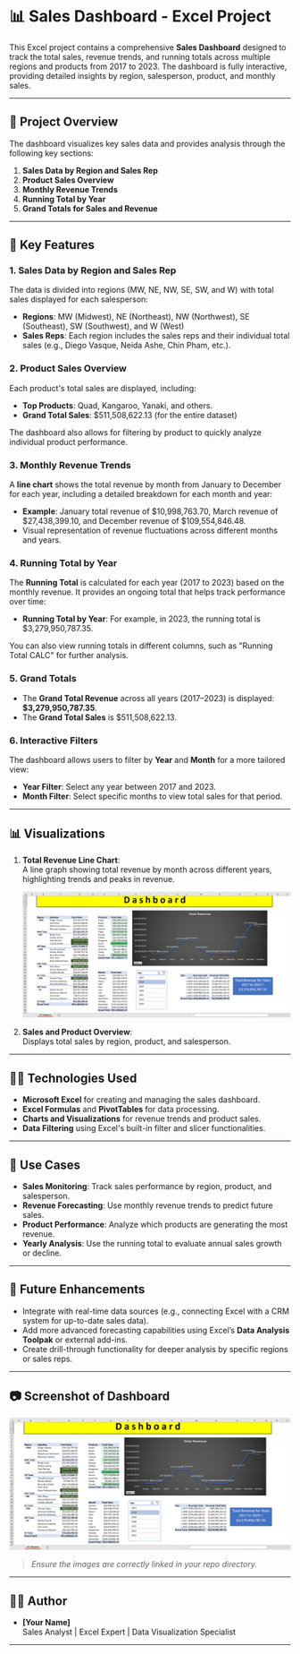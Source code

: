 # 📊 Sales Dashboard - Excel Project

This Excel project contains a comprehensive **Sales Dashboard** designed to track the total sales, revenue trends, and running totals across multiple regions and products from 2017 to 2023. The dashboard is fully interactive, providing detailed insights by region, salesperson, product, and monthly sales.

---

## 📁 Project Overview

The dashboard visualizes key sales data and provides analysis through the following key sections:

1. **Sales Data by Region and Sales Rep**
2. **Product Sales Overview**
3. **Monthly Revenue Trends**
4. **Running Total by Year**
5. **Grand Totals for Sales and Revenue**

---

## 🔑 Key Features

### 1. **Sales Data by Region and Sales Rep**
The data is divided into regions (MW, NE, NW, SE, SW, and W) with total sales displayed for each salesperson:

- **Regions**: MW (Midwest), NE (Northeast), NW (Northwest), SE (Southeast), SW (Southwest), and W (West)
- **Sales Reps**: Each region includes the sales reps and their individual total sales (e.g., Diego Vasque, Neida Ashe, Chin Pham, etc.).

### 2. **Product Sales Overview**
Each product's total sales are displayed, including:
- **Top Products**: Quad, Kangaroo, Yanaki, and others.
- **Grand Total Sales**: $511,508,622.13 (for the entire dataset)

The dashboard also allows for filtering by product to quickly analyze individual product performance.

### 3. **Monthly Revenue Trends**
A **line chart** shows the total revenue by month from January to December for each year, including a detailed breakdown for each month and year:

- **Example**: January total revenue of $10,998,763.70, March revenue of $27,438,399.10, and December revenue of $109,554,846.48.
- Visual representation of revenue fluctuations across different months and years.

### 4. **Running Total by Year**
The **Running Total** is calculated for each year (2017 to 2023) based on the monthly revenue. It provides an ongoing total that helps track performance over time:

- **Running Total by Year**: For example, in 2023, the running total is $3,279,950,787.35.
  
You can also view running totals in different columns, such as "Running Total CALC" for further analysis.

### 5. **Grand Totals**
- The **Grand Total Revenue** across all years (2017–2023) is displayed: **$3,279,950,787.35**.
- The **Grand Total Sales** is $511,508,622.13.

### 6. **Interactive Filters**
The dashboard allows users to filter by **Year** and **Month** for a more tailored view:
- **Year Filter**: Select any year between 2017 and 2023.
- **Month Filter**: Select specific months to view total sales for that period.

---

## 📊 Visualizations

1. **Total Revenue Line Chart**:  
   A line graph showing total revenue by month across different years, highlighting trends and peaks in revenue.

   ![Revenue Chart](./PT_Report.SS.png)

2. **Sales and Product Overview**:  
   Displays total sales by region, product, and salesperson.

---

## 🧑‍💻 Technologies Used

- **Microsoft Excel** for creating and managing the sales dashboard.
- **Excel Formulas** and **PivotTables** for data processing.
- **Charts and Visualizations** for revenue trends and product sales.
- **Data Filtering** using Excel's built-in filter and slicer functionalities.

---

## 🚀 Use Cases

- **Sales Monitoring**: Track sales performance by region, product, and salesperson.
- **Revenue Forecasting**: Use monthly revenue trends to predict future sales.
- **Product Performance**: Analyze which products are generating the most revenue.
- **Yearly Analysis**: Use the running total to evaluate annual sales growth or decline.

---

## 🧠 Future Enhancements

- Integrate with real-time data sources (e.g., connecting Excel with a CRM system for up-to-date sales data).
- Add more advanced forecasting capabilities using Excel’s **Data Analysis Toolpak** or external add-ins.
- Create drill-through functionality for deeper analysis by specific regions or sales reps.

---

## 📷 Screenshot of Dashboard

![Dashboard Screenshot](./PT_Report.SS.png)

> *Ensure the images are correctly linked in your repo directory.*

---

## 🧑‍💼 Author

- **[Your Name]**  
Sales Analyst | Excel Expert | Data Visualization Specialist

---

